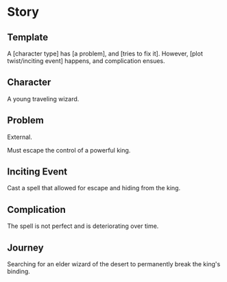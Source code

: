 # Story

## Template

A [character type] has [a problem], and [tries to fix it].
However, [plot twist/inciting event] happens, and complication ensues.

## Character

A young traveling wizard.

## Problem

External.

Must escape the control of a powerful king.

## Inciting Event

Cast a spell that allowed for escape and hiding from the king.

## Complication

The spell is not perfect and is deteriorating over time.

## Journey

Searching for an elder wizard of the desert to permanently break the king's binding.
